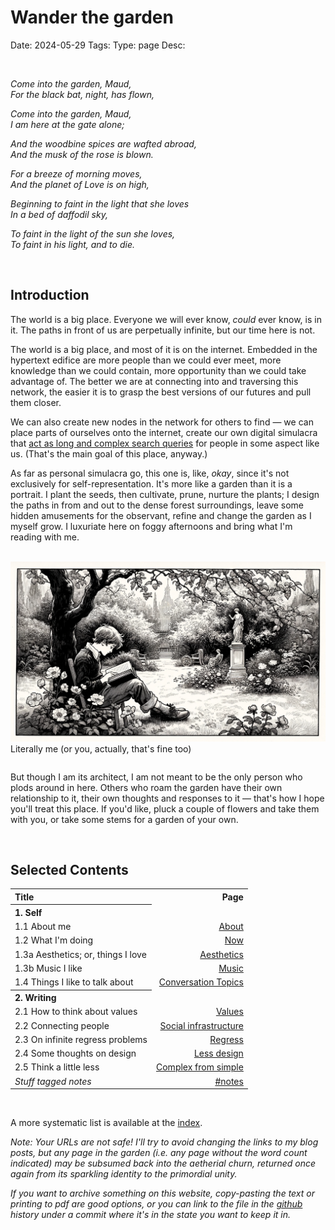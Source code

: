 # Wander the garden
Date: 2024-05-29
Tags: 
Type: page
Desc: 


<br class="desktop-only">
<div id="wander-poem">
<p><em>Come into the garden, Maud,</em><br>
<em>For the black bat, night, has flown,</em>  </p>
<p><em>Come into the garden, Maud,</em><br>
<em>I am here at the gate alone;</em>  </p>
<p><em>And the woodbine spices are wafted abroad,</em><br>
<em>And the musk of the rose is blown.</em>  </p>
<p><em>For a breeze of morning moves,</em><br>
<em>And the planet of Love is on high,</em>  </p>
<p><em>Beginning to faint in the light that she loves</em><br>
<em>In a bed of daffodil sky,</em>  </p>
<p><em>To faint in the light of the sun she loves,</em><br>
<em>To faint in his light, and to die.</em></p>
</div>
<br>

## Introduction

The world is a big place. Everyone we will ever know, *could* ever know, is in it. The paths in front of us are perpetually infinite, but our time here is not. 

The world is a big place, and most of it is on the internet. Embedded in the hypertext edifice are more people than we could ever meet, more knowledge than we could contain, more opportunity than we could take advantage of. The better we are at connecting into and traversing this network, the easier it is to grasp the best versions of our futures and pull them closer. 

We can also create new nodes in the network for others to find — we can place parts of ourselves onto the internet, create our own digital simulacra that [act as long and complex search queries](https://www.henrikkarlsson.xyz/p/search-query) for people in some aspect like us. (That's the main goal of this place, anyway.)

As far as personal simulacra go, this one is, like, *okay*, since it's not exclusively for self-representation. It's more like a garden than it is a portrait. I plant the seeds, then cultivate, prune, nurture the plants; I design the paths in from and out to the dense forest surroundings, leave some hidden amusements for the observant, refine and change the garden as I myself grow. I luxuriate here on foggy afternoons and bring what I'm reading with me.

<br>

<img class="page-img" src="static/images/wander.webp">
<p class="center" style="position: relative; top: -1em;">Literally me (or you, actually, that's fine too)</p>

But though I am its architect, I am not meant to be the only person who plods around in here. Others who roam the garden have their own relationship to it, their own thoughts and responses to it — that's how I hope you'll treat this place. If you'd like, pluck a couple of flowers and take them with you, or take some stems for a garden of your own.

<br>

<h2 class="center">Selected Contents</h2>

<table class="table-of-contents">
    <tr>
        <th style="text-align: left">Title</th>
        <th style="text-align: right">Page</th>
    </tr>
    <tr>
        <th style="text-align: left">1. Self</hd>
        <td></td>
    </tr>
    <tr>
        <td class="table-indented"><span class="table-number">1.1</span> About me</td>
        <td style="text-align: right"><a href="/about">About</a></td>
    </tr>
    <tr>
        <td class="table-indented"><span class="table-number">1.2</span> What I'm doing</td>
        <td style="text-align: right"> <a href="/now">Now</a></td>
    </tr>
    <tr>
        <td class="table-indented"><span class="table-number">1.3a</span> Aesthetics; or, things I love</td>
        <td style="text-align: right"><a href="/aesthetics">Aesthetics</a></td>
    </tr>
        <tr>
        <td class="table-indented"><span class="table-number">1.3b</span> Music I like</td>
        <td style="text-align: right"> <a href="/music">Music</a></td>
    </tr>
    <tr>
        <td class="table-indented"><span class="table-number">1.4</span> Things I like to talk about</td>
        <td style="text-align: right"><a href="/conversation-topics">Conversation Topics</a></td>
    </tr>
    <tr>
        <th style="text-align: left">2. Writing</hd>
        <td></td>
    </tr>
    <tr>
        <td class="table-indented"><span class="table-number">2.1</span> How to think about values</td>
        <td style="text-align: right"> <a href="/values">Values</a></td>
    </tr>
    <tr>
        <td class="table-indented"><span class="table-number">2.2</span> Connecting people</td>
        <td style="text-align: right"> <a href="/social-infrastructure">Social infrastructure</a></td>
    </tr>
    <tr>
        <td class="table-indented"><span class="table-number">2.3</span> On infinite regress problems</td>
        <td style="text-align: right"> <a href="/regress">Regress</a></td>
    </tr>
    <tr>
        <td class="table-indented"><span class="table-number">2.4</span> Some thoughts on design</td>
        <td style="text-align: right"> <a href="/less-design">Less design</a></td>
    </tr>
    <tr>
        <td class="table-indented"><span class="table-number">2.5</span> Think a little less</td>
        <td style="text-align: right"> <a href="/complexity-from-simplicity">Complex from simple</a></td>
    </tr>
    <tr>
        <td><i>Stuff tagged notes</i></td>
        <td style="text-align: right"> <a href="/tag/notes">#notes</a></td>
    </tr>
</table>

<br>

A more systematic list is available at the [index](/index).

*Note: Your URLs are not safe! I'll try to avoid changing the links to my blog posts, but any page in the garden (i.e. any page without the word count indicated) may be subsumed back into the aetherial churn, returned once again from its sparkling identity to the primordial unity.*

*If you want to archive something on this website, copy-pasting the text or printing to pdf are good options, or you can link to the file in the [github](https://github.com/lgngrvs/logangraves.com) history under a commit where it's in the state you want to keep it in.*